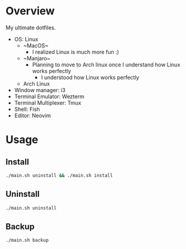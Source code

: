 # Overview

My ultimate dotfiles.

- OS: Linux
	- ~MacOS~
		- I realized Linux is much more fun :)
	- ~Manjaro~
		- Planning to move to Arch linux once I understand how Linux works perfectly
			- I understood how Linux works perfectly
	- Arch Linux
- Window manager: i3
- Terminal Emulator: Wezterm
- Terminal Multiplexer: Tmux
- Shell: Fish
- Editor: Neovim

# Usage

## Install

```bash
./main.sh uninstall && ./main.sh install
```

## Uninstall

```bash
./main.sh uninstall
```

## Backup

```bash
./main.sh backup
```

